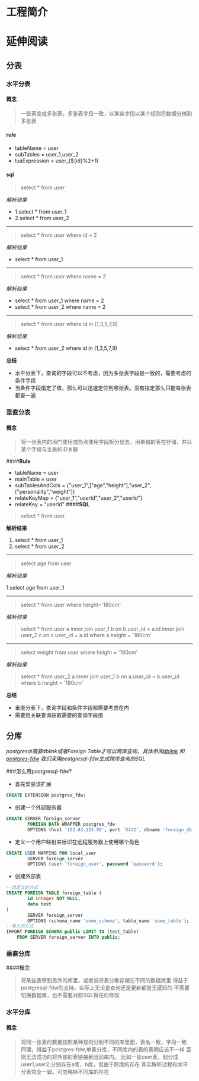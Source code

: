 # 工程简介

# 延伸阅读

## 分表

### 水平分表

#### 概念
>一张表变成多张表，多张表字段一致，以某些字段以某个规则将数据分摊到多张表

#### **rule**
* tableName = user
* subTables = user_1,user_2
* luaExpression = user_(${id}%2+1)
#### **sql**

>select * from user

_解析结果_

* 1.select * from user_1
* 2.select * from user_2
----
>select * from user where id = 2

_解析结果_

* select * from user_1
----
> select * from user where name = 2

_解析结果_

* select * from user_1 where name = 2
* select * from user_2 where name = 2
----
> select * from user where id in (1,3,5,7,9)

_解析结果_

* select * from user_2 where id in (1,3,5,7,9)

**总结**

- 水平分表下，查询的字段可以不考虑，因为多张表字段是一致的，需要考虑的条件字段
- 当条件字段指定了值，那么可以迅速定位到哪张表。没有指定那么只能每张表都查一遍
### 垂直分表
#### 概念
>将一张表内的冷门使用或热点使用字段拆分出去，用单独的表在存储，并以某个字段与主表的ID关联

####**Rule**
* tableName = user
* mainTable = user
* subTablesAndCols = {"user_1",["age","height"],"user_2",["personality","weight"]}
* relateKeyMap = {"user_1","userId","user_2","userId"}
* relateKey = "userId"
####**SQL**
> select * from user

__解析结果__

1. select * from user_1
1. select * from user_2
----
> select age from user

_解析结果_

1.select age from user_1 

----
>select * from user where height='180cm'

_解析结果_

>select * from user a
>inner join user_1 b on b.user_id = a.id 
>inner join user_2 c on c.user_id = a.id
>where a.height = '180cm'

----

> select weight from user where height = '180cm'

_解析结果_

>select * from user_2 a
>inner join user_1 b on a.user_id = b.user_id
>where b.height = '180cm'

**总结**
- 垂直分表下，查询字段和条件字段都需要考虑在内
- 需要用关联查询获取需要的查询字段值
## 分库
*postgresql需要dblink或者Foreign Table才可以跨库查询，具体参阅[dblink](http://www.postgres.cn/docs/12/dblink.html) 和 [postgres-fdw](http://www.postgres.cn/docs/12/postgres-fdw.html)*
_我们采用postgresql-fdw生成跨库查询的SQL_

###怎么用postgresql-fdw?
* 首先安装该扩展
```sql
CREATE EXTENSION postgres_fdw;
```
* 创建一个外部服务器
```sql
CREATE SERVER foreign_server
        FOREIGN DATA WRAPPER postgres_fdw
        OPTIONS (host '192.83.123.89', port '5432', dbname 'foreign_db');
```
* 定义一个用户映射来标识在远程服务器上使用哪个角色
```sql
CREATE USER MAPPING FOR local_user
        SERVER foreign_server
        OPTIONS (user 'foreign_user', password 'password');
```
* 创建外部表
```sql
--自定义的方式
CREATE FOREIGN TABLE foreign_table (
        id integer NOT NULL,
        data text
)
        SERVER foreign_server
        OPTIONS (schema_name 'some_schema', table_name 'some_table');
--导入的方式
IMPORT FOREIGN SCHEMA public LIMIT TO (test_table)
    FROM SERVER foreign_server INTO public;
```
### 垂直分库
####概念
>将某些表移到另外的库里，或者说将表分散存储在不同的数据库里
>得益于postgresql-fdw的支持，实际上无论是查询还是更新都是无感知的
>不需要切换数据库，也不需要对原SQL做任何修改
### 水平分库

#### 概念
>将同一张表的数据按照某种规则分到不同的库里面，表名一致，字段一致
>同理，得益于postgres-fdw,单表分库，不同库内的表的表明应该不一样
>否则无法成功的将外部的表链接到当前库内。
>比如一张user表，划分成user1,user2,分别存在a库，b库，但由于跨库的存在
>其实解析过程和水平分表完全一致。可忽略掉不同库的存在





